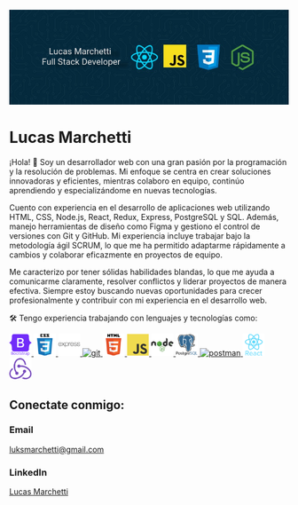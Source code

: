 

![Full Stack Developer](https://github.com/LucasMarchetti/LucasMarchetti/blob/main/banner2.jpg)

# Lucas Marchetti
¡Hola! 👋 Soy un desarrollador web con una gran pasión por la programación y la resolución de problemas. Mi enfoque se centra en crear soluciones innovadoras y eficientes, mientras colaboro en equipo, continúo aprendiendo y especializándome en nuevas tecnologías.

Cuento con experiencia en el desarrollo de aplicaciones web utilizando HTML, CSS, Node.js, React, Redux, Express, PostgreSQL y SQL. Además, manejo herramientas de diseño como Figma y gestiono el control de versiones con Git y GitHub. Mi experiencia incluye trabajar bajo la metodología ágil SCRUM, lo que me ha permitido adaptarme rápidamente a cambios y colaborar eficazmente en proyectos de equipo.

Me caracterizo por tener sólidas habilidades blandas, lo que me ayuda a comunicarme claramente, resolver conflictos y liderar proyectos de manera efectiva. Siempre estoy buscando nuevas oportunidades para crecer profesionalmente y contribuir con mi experiencia en el desarrollo web.

🛠 Tengo experiencia trabajando con lenguajes y tecnologías como:
<p align="left"> 
  <a href="https://getbootstrap.com" target="_blank" rel="noreferrer"> <img src="https://raw.githubusercontent.com/devicons/devicon/master/icons/bootstrap/bootstrap-plain-wordmark.svg" alt="bootstrap" width="40" height="40"/> </a><a href="https://www.w3schools.com/css/" target="_blank" rel="noreferrer"> <img src="https://raw.githubusercontent.com/devicons/devicon/master/icons/css3/css3-original-wordmark.svg" alt="css3" width="40" height="40"/> </a> 
  <a href="https://expressjs.com" target="_blank" rel="noreferrer"> <img src="https://raw.githubusercontent.com/devicons/devicon/master/icons/express/express-original-wordmark.svg" alt="express" width="40" height="40"/> </a>  <a href="https://git-scm.com/" target="_blank" rel="noreferrer"> <img src="https://www.vectorlogo.zone/logos/git-scm/git-scm-icon.svg" alt="git" width="40" height="40"/> </a> <a href="https://www.w3.org/html/" target="_blank" rel="noreferrer"> <img src="https://raw.githubusercontent.com/devicons/devicon/master/icons/html5/html5-original-wordmark.svg" alt="html5" width="40" height="40"/> </a> <a href="https://developer.mozilla.org/en-US/docs/Web/JavaScript" target="_blank" rel="noreferrer"> <img src="https://raw.githubusercontent.com/devicons/devicon/master/icons/javascript/javascript-original.svg" alt="javascript" width="40" height="40"/> </a>  <a href="https://nodejs.org" target="_blank" rel="noreferrer"> <img src="https://raw.githubusercontent.com/devicons/devicon/master/icons/nodejs/nodejs-original-wordmark.svg" alt="nodejs" width="40" height="40"/> </a> <a href="https://www.postgresql.org" target="_blank" rel="noreferrer"> <img src="https://raw.githubusercontent.com/devicons/devicon/master/icons/postgresql/postgresql-original-wordmark.svg" alt="postgresql" width="40" height="40"/> </a> <a href="https://postman.com" target="_blank" rel="noreferrer"> <img src="https://www.vectorlogo.zone/logos/getpostman/getpostman-icon.svg" alt="postman" width="40" height="40"/> </a> <a href="https://reactjs.org/" target="_blank" rel="noreferrer"> <img src="https://raw.githubusercontent.com/devicons/devicon/master/icons/react/react-original-wordmark.svg" alt="react" width="40" height="40"/> </a> <a href="https://redux.js.org" target="_blank" rel="noreferrer"> <img src="https://raw.githubusercontent.com/devicons/devicon/master/icons/redux/redux-original.svg" alt="redux" width="40" height="40"/> </a> </p>


## Conectate conmigo:

### Email 
luksmarchetti@gmail.com

### LinkedIn

[Lucas Marchetti](https://www.linkedin.com/in/marchetti-lucas/)


